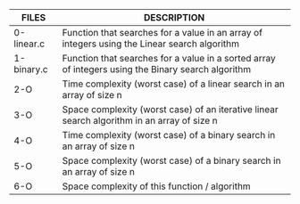 | FILES  | DESCRIPTION |
| ------------- | ------------- |
| 0-linear.c | Function that searches for a value in an array of integers using the Linear search algorithm |
| 1-binary.c | Function that searches for a value in a sorted array of integers using the Binary search algorithm |
| 2-O | Time complexity (worst case) of a linear search in an array of size n |
| 3-O | Space complexity (worst case) of an iterative linear search algorithm in an array of size n |
| 4-O | Time complexity (worst case) of a binary search in an array of size n |
| 5-O | Space complexity (worst case) of a binary search in an array of size n |
| 6-O | Space complexity of this function / algorithm |